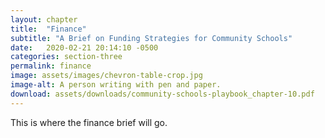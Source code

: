 ```yaml
---
layout: chapter
title:  "Finance"
subtitle: "A Brief on Funding Strategies for Community Schools"
date:   2020-02-21 20:14:10 -0500
categories: section-three
permalink: finance
image: assets/images/chevron-table-crop.jpg
image-alt: A person writing with pen and paper.
download: assets/downloads/community-schools-playbook_chapter-10.pdf
---
```


This is where the finance brief will go.
